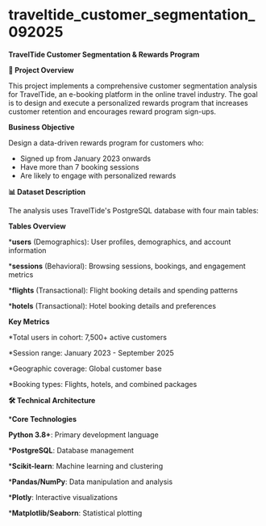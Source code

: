 # traveltide_customer_segmentation_092025

**TravelTide Customer Segmentation & Rewards Program**

**🎯  Project Overview**

This project implements a comprehensive customer segmentation analysis for TravelTide, an e-booking platform in the online travel industry. The goal is to design and execute a personalized rewards program that increases customer retention and encourages reward program sign-ups.

**Business Objective**

Design a data-driven rewards program for customers who:

* Signed up from January 2023 onwards
* Have more than 7 booking sessions
* Are likely to engage with personalized rewards

**📊 Dataset Description**

The analysis uses TravelTide's PostgreSQL database with four main tables:

**Tables Overview**

***users** (Demographics): User profiles, demographics, and account information

***sessions** (Behavioral): Browsing sessions, bookings, and engagement metrics

***flights** (Transactional): Flight booking details and spending patterns

***hotels** (Transactional): Hotel booking details and preferences


****Key Metrics****

*Total users in cohort: 7,500+ active customers

*Session range: January 2023 - September 2025

*Geographic coverage: Global customer base

*Booking types: Flights, hotels, and combined packages


**🛠 Technical Architecture**


***Core Technologies**

**Python 3.8+**: Primary development language

***PostgreSQL**: Database management

***Scikit-learn**: Machine learning and clustering

***Pandas/NumPy**: Data manipulation and analysis

***Plotly**: Interactive visualizations

***Matplotlib/Seaborn**: Statistical plotting


